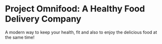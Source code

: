 # Project Omnifood: A Healthy Food Delivery Company

A modern way to keep your health, fit and also to enjoy the delicious food at the same time!
